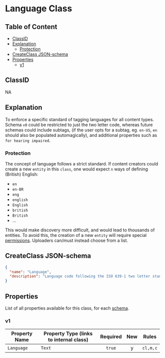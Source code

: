Language Class
==============

Table of Content
----------------
<!-- TOC START min:1 max:3 link:true asterisk:false update:true -->
  - [ClassID](#classid)
  - [Explanation](#explanation)
    - [Protection](#protection)
  - [CreateClass JSON-schema](#createclass-json-schema)
  - [Properties](#properties)
    - [v1](#v1)
<!-- TOC END -->

## ClassID
NA

## Explanation
To enforce a specific standard of tagging languages for all content types. Schema `v0` could be restricted to just the two letter code, whereas future schemas could include subtags, (if the user opts for a subtag, eg. `en-US`, `en` should also be populated automagically), and additional properties such as `for hearing impaired`.

### Protection

The concept of language follows a strict standard. If content creators could create a new `entity` in this `class`, one would expect `n` ways of defining (British) English:
- `en`
- `en-BR`
- `eng`
- `english`
- `English`
- `british`
- `British`
- ...

This would make discovery more difficult, and would lead to thousands of entities. To avoid this, the creation of a new `entity` will require special [permissions](https://github.com/Joystream/joystream/blob/master/testnets/rome/specification/runtime/versioned-store-permissions.md). Uploaders can/must instead choose from a list.

## CreateClass JSON-schema
```json
{
  "name": "Language",
  "description": "Language code following the ISO 639-1 two letter standard, eg. 'en' for English.",
}
```

## Properties
List of all properties available for this class, for each [schema](/joystream-content-system/schemas/general/language.md).

### v1

|     Property Name       | Property Type (links to internal class)          |Required|New|  Rules   |
|-------------------------|--------------------------------------------------|:------:|:-:|----------|
|`Language`               |`Text`                                            | `true` | y |`cl,m,c`  |

